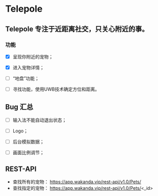 #  Telepole

## Telepole 专注于近距离社交，只关心附近的事。
### 功能
- [x] 呈现你附近的宠物；
- [x] 进入宠物详情；
- [ ] “地盘”功能；
- [ ] 寻找功能，使用UWB技术确定方位和距离。


## Bug 汇总
- [ ] 输入法不能自动退出状态；
- [ ] Logo；
- [ ] 后台模拟数据；
- [ ] 画面比例调节；


## REST-API
- 查找所有的宠物：
    https://app.wakanda.vip/rest-api/v1.0/Pets/
- 查找指定的宠物：
    https://app.wakanda.vip/rest-api/v1.0/Pets/<_id>

